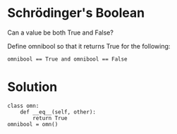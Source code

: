 # Schrödinger's Boolean

Can a value be both True and False?

Define omnibool so that it returns True for the following:

```
omnibool == True and omnibool == False
```

# Solution

```
class omn:
    def __eq__(self, other):
        return True
omnibool = omn()
```